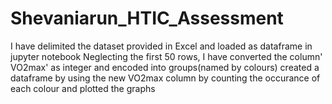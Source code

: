 # Shevaniarun_HTIC_Assessment
I have delimited the dataset provided in Excel and loaded as dataframe in jupyter notebook
Neglecting the first 50 rows, I have converted the column' VO2max' as integer and encoded into groups(named by colours)
created a dataframe by using the new VO2max column by counting the occurance of each colour and plotted the graphs
